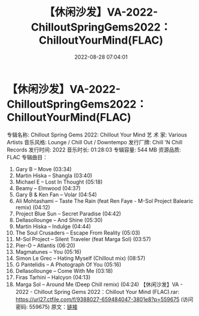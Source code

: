 ﻿---
title: 【休闲沙发】VA-2022-ChilloutSpringGems2022：ChilloutYourMind(FLAC)
date: 2022-08-28 07:04:01
categories: 古典音乐、新世纪、纯音雅乐
tags: 纯音雅乐
---
# 【休闲沙发】VA-2022-ChilloutSpringGems2022：ChilloutYourMind(FLAC)

专辑名称: Chillout Spring Gems 2022: Chillout
Your Mind
艺 术 家: Various Artists
音乐风格: Lounge / Chill Out / Downtempo
发行厂牌: Chill 'N Chill Records
发行时间: 2022
音乐时长: 01:28:03
专辑容量: 544 MB
资源品质: FLAC
专辑曲目：
01. Gary B – Move (03:34)
02. Martin Hiska – Shangla (03:40)
03. Michael E – Lost In Thought (05:18)
04. Beamy – Elmwood (04:37)
05. Gary B & Ken Fan – Volar (04:54)
06. Ali Mohtashami – Taste The Rain (feat Ren Faye - M-Sol
Project Balearic remix) (04:12)
07. Project Blue Sun – Secret Paradise (04:42)
08. Dellasollounge – And Shine (05:30)
09. Martin Hiska – Indulge (04:44)
10. The Soul Crusaders – Escape From Reality (05:03)
11. M-Sol Project – Silent Traveler (feat Marga Sol) (03:57)
12. Pier-O – Atlantis (06:20)
13. Magmatunes – You (05:16)
14. Simon Le Grec – Hating Myself (Chillout mix) (08:57)
15. G Pantelidis – A Photograph Of You (05:16)
16. Dellasollounge – Come With Me (03:18)
17. Firas Tarhini – Halcyon (04:13)
18. Marga Sol – Around Me (Deep Chill remix) (04:24)
【休闲沙发】VA - 2022 - Chillout Spring Gems 2022：Chillout Your Mind
(FLAC).rar: https://url27.ctfile.com/f/9388027-659484047-3801e8?p=559675
(访问密码: 559675)
原文：[链接](https://blog.sina.com.cn/s/blog_1647c7e7601030z3c.html)